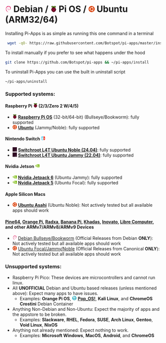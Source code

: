 <div class="infobox top">

# <img src="/img/other-icons/debian-icon.svg" height="20" /> Debian / <img src="/img/other-icons/raspberrypi-icon.svg" height="20" /> Pi OS / <img src="/img/other-icons/ubuntu-icon.svg" height="20" /> Ubuntu (ARM32/64)

Installing Pi-Apps is as simple as running this one command in a terminal
```bash
 wget -qO- https://raw.githubusercontent.com/Botspot/pi-apps/master/install | bash
```

To install manually if you prefer to see what happens under the hood
```bash
git clone https://github.com/Botspot/pi-apps && ~/pi-apps/install
```

To uninstall Pi-Apps you can use the built in uninstall script
```bash
~/pi-apps/uninstall
```

### Supported systems:
#### Raspberry Pi <img src="/img/other-icons/raspberrypi-icon.svg" height="14"> (2/3/Zero 2 W/4/5)
- <img src="/img/other-icons/raspberrypi-icon.svg" height="14"> [**Raspberry Pi OS**](https://www.raspberrypi.com/software/operating-systems/) (32-bit/64-bit) (Bullseye/Bookworm): <span style="color:var(--success-dark);">fully supported</span>
- <img src="/img/other-icons/ubuntu-icon.svg" height="14"> [**Ubuntu**](https://ubuntu.com/download/raspberry-pi) (Jammy/Noble): <span style="color:var(--success-dark);">fully supported</span>
#### Nintendo Switch <img src=/img/other-icons/switch-icon.svg height="14">
- <img src=/img/other-icons/switchroot-icon.png height="14"> [**Switchroot L4T Ubuntu Noble (24.04)**](https://wiki.switchroot.org/wiki/linux/l4t-ubuntu-noble-installation-guide): <span style="color:var(--success-dark);">fully supported</span>
- <img src=/img/other-icons/switchroot-icon.png height="14"> [**Switchroot L4T Ubuntu Jammy (22.04)**](https://wiki.switchroot.org/wiki/linux/l4t-ubuntu-jammy-installation-guide): <span style="color:var(--success-dark);">fully supported</span>
#### Nvidia Jetson <img src=/img/other-icons/nvidia-icon.svg height="14">
- <img src=/img/other-icons/nvidia-icon.svg height="14"> [**Nvidia Jetpack 6**](https://developer.nvidia.com/embedded/jetpack-sdk-61) (Ubuntu Jammy): <span style="color:var(--success-dark);">fully supported</span>
- <img src=/img/other-icons/nvidia-icon.svg height="14"> [**Nvidia Jetpack 5**](https://developer.nvidia.com/embedded/jetpack-sdk-514) (Ubuntu Focal): <span style="color:var(--success-dark);">fully supported</span>
#### Apple Silicon Macs
- <img src="/img/other-icons/ubuntu-icon.svg" height="14"> [**Ubuntu Asahi**](https://ubuntuasahi.org/) (Ubuntu Noble): <span style="color:var(--warn-dark);">Not actively tested but all available apps should work</span>
#### [**Pine64**](https://www.pine64.org/), [**Orange Pi**](http://www.orangepi.org/), [**Radxa**](https://rockpi.org/), [**Banana Pi**](https://banana-pi.org/), [**Khadas**](https://www.khadas.com/), [**Inovato**](https://www.inovato.com/), [**Libre Computer**](https://libre.computer/), and other **ARMv7/ARMv8/ARMv9** Devices
- <img src="/img/other-icons/debian-icon.svg" height="14"> [Debian Bullseye/Bookworm](https://www.debian.org/distrib/) (Official Releases from Debian **ONLY**): <span style="color:var(--warn-dark);">Not actively tested but all available apps should work</span>
- <img src="/img/other-icons/ubuntu-icon.svg" height="14"> [Ubuntu Focal/Jammy/Noble](https://ubuntu.com/download/desktop) (Official Releases from Canonical **ONLY**): <span style="color:var(--warn-dark);">Not actively tested but all available apps should work</span>

### Unsupported systems:
- Raspberry Pi Pico: <span style="color:var(--danger-dark);">These devices are microcontrollers and cannot run linux.
- All **UNOFFICIAL** Debian and Ubuntu based releases (unless mentioned above): <span style="color:var(--danger-dark);">Expect many apps to have issues.</span>
  - Examples: **Orange Pi OS**, <img src="/img/other-icons/pop-os.svg" height="14"> [**Pop_OS!**](https://pop.system76.com/), **Kali Linux**, and **ChromeOS Crostini** Debian Container
- Anything Non-Debian and Non-Ubuntu: <span style="color:var(--danger-dark);">Expect the majority of apps and the appstore to be broken.</span>
  - Examples: **Slackware**, **RHEL**, **Fedora**, **SUSE**, **Arch Linux**, **Gentoo**, **Void Linux**, **NixOS**
- Anything not already mentioned: <span style="color:var(--danger-dark);">Expect nothing to work.</span>
  - Examples: **Microsoft Windows**, **MacOS**, **Android**, and **ChromeOS**
</div>

